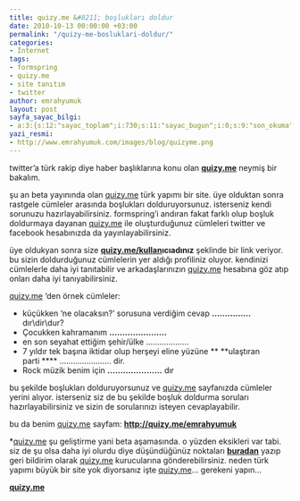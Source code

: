 ```yaml
---
title: quizy.me &#8211; boşlukları doldur
date: 2010-10-13 00:00:00 +03:00
permalink: "/quizy-me-bosluklari-doldur/"
categories:
- İnternet
tags:
- formspring
- quizy.me
- site tanıtım
- twitter
author: emrahyumuk
layout: post
sayfa_sayac_bilgi:
- a:3:{s:12:"sayac_toplam";i:730;s:11:"sayac_bugun";i:0;s:9:"son_okuma";i:1366290706;}
yazi_resmi:
- http://www.emrahyumuk.com/images/blog/quizyme.png
---
```


twitter&#8217;a türk rakip diye haber başlıklarına konu olan **<span><a href="http://quizy.me">quizy.me</a></span>** neymiş bir bakalım.

<span>şu an beta yayınında olan <a href="http://quizy.me">quizy.me</a> türk yapımı bir site. üye olduktan sonra rastgele cümleler arasında boşlukları dolduruyorsunuz. isterseniz kendi sorunuzu hazırlayabilirsiniz. formspring&#8217;i andıran fakat farklı olup boşluk doldurmaya dayanan <a href="http://quizy.me">quizy.me</a> ile oluşturduğunuz cümleleri twitter ve facebook hesabınızda da yayınlayabilirsiniz.</span>

üye oldukyan sonra size **<span><a href="http://quizy.me/kullan">quizy.me/kullan</a>ıcıadınız</span>**<span> şeklinde bir link veriyor. bu sizin doldurduğunuz cümlelerin yer aldığı profiliniz oluyor. kendinizi cümlelerle daha iyi tanıtabilir ve arkadaşlarınızın <a href="http://quizy.me">quizy.me</a> hesabına göz atıp onları daha iyi tanıyabilirsiniz.</span>

<!--more-->

<span><a href="http://quizy.me">quizy.me</a> &#8216;den örnek cümleler:</span>

*   küçükken &#8216;ne olacaksın?&#8217; sorusuna verdiğim cevap **&#8230;&#8230;&#8230;&#8230;&#8230;** dır\dir\dur?
*   Çocukken kahramanım **&#8230;&#8230;&#8230;&#8230;&#8230;&#8230;&#8230;.**
*   en son seyahat ettiğim şehir/ülke &#8230;&#8230;&#8230;&#8230;&#8230;&#8230;.
*   7 yıldır tek başına iktidar olup herşeyi eline yüzüne ** **ulaştıran parti **** &#8230;&#8230;&#8230;&#8230;&#8230;&#8230;&#8230;.. dir.
*   Rock müzik benim için **&#8230;&#8230;&#8230;&#8230;&#8230;&#8230;&#8230;** dır

<span>bu şekilde boşlukları dolduruyorsunuz ve <a href="http://quizy.me">quizy.me</a> sayfanızda cümleler yerini alıyor. isterseniz siz de bu şekilde boşluk doldurma soruları hazırlayabilirsiniz ve sizin de sorularınızı isteyen cevaplayabilir.</span>

<span>bu da benim <a href="http://quizy.me">quizy.me</a> sayfam: </span><a href="http://quizy.me/emrahyumuk" target="_blank"><strong>http://quizy.me/emrahyumuk</strong></a>

<span>*<a href="http://quizy.me">quizy.me</a> şu geliştirme yani beta aşamasında. o yüzden eksikleri var tabi. siz de şu olsa daha iyi olurdu diye düşündüğünüz noktaları </span><a href="http://quizy.uservoice.com/forums/63099-general?lang=tr&utm_campaign=Widgets&utm_content=tab-widget&utm_medium=Popin+Widget&utm_source=quizy.uservoice.com" target="_blank"><strong>buradan</strong></a><span> yazıp geri bildirim olarak <a href="http://quizy.me">quizy.me</a> kurucularına gönderebilirsiniz. neden türk yapımı büyük bir site yok diyorsanız işte <a href="http://quizy.me">quizy.me</a>&#8230; gerekeni yapın&#8230;</span>

[**quizy.me**][1]

 [1]: http://quizy.me